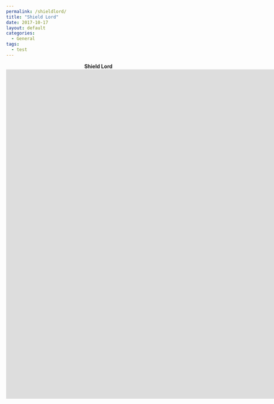 ```yaml
---
permalink: /shieldlord/
title: "Shield Lord"
date: 2017-10-17
layout: default
categories:
  - General
tags:
  - test
---
```


<p align="center">
  <b>Shield Lord</b><br>
  <b>
    <iframe src="https://jjrwalker.github.io/assets/unity/shield_lord/index.html" style="border:0px #000000 none;" name="Game name"           scrolling="no" frameborder="1" marginheight="0px" marginwidth="0px" height="900px" width="1600px"></iframe>
  </b><br>
</p>

